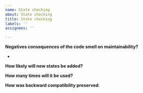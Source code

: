 ```yaml
---
name: State checking
about: State checking
title: State checking
labels: ''
assignees: ''

---
```

**Negatives consequences of the code smell on maintainability?**

-

**How likely will new states be added?**

**How many times will it be used?**

**How was backward compatibility preserved**:
